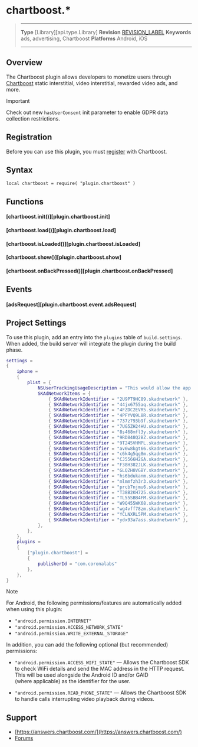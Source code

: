 # chartboost.*

> --------------------- ------------------------------------------------------------------------------------------
> __Type__              [Library][api.type.Library]
> __Revision__          [REVISION_LABEL](REVISION_URL)
> __Keywords__          ads, advertising, Chartboost
> __Platforms__			Android, iOS
> --------------------- ------------------------------------------------------------------------------------------

## Overview

The Chartboost plugin allows developers to monetize users through [Chartboost](https://www.chartboost.com) static interstitial, video interstitial, rewarded video ads, and more.

<div class="guide-notebox-imp">
<div class="notebox-title-imp">Important</div>

Check out new `hasUserConsent` init parameter to enable GDPR data collection restrictions.

</div>

## Registration

Before you can use this plugin, you must [register](https://www.chartboost.com ) with Chartboost.


## Syntax

	local chartboost = require( "plugin.chartboost" )


## Functions

#### [chartboost.init()][plugin.chartboost.init]

#### [chartboost.load()][plugin.chartboost.load]

#### [chartboost.isLoaded()][plugin.chartboost.isLoaded]

#### [chartboost.show()][plugin.chartboost.show]

#### [chartboost.onBackPressed()][plugin.chartboost.onBackPressed]


## Events

#### [adsRequest][plugin.chartboost.event.adsRequest]


## Project Settings

To use this plugin, add an entry into the `plugins` table of `build.settings`. When added, the build server will integrate the plugin during the build phase.

``````lua
settings =
{
	iphone =
	{
		plist = {
			NSUserTrackingUsageDescription = "This would allow the app to advertise better.",
			SKAdNetworkItems = {
				{ SKAdNetworkIdentifier = "2U9PT9HC89.skadnetwork" },
				{ SKAdNetworkIdentifier = "44jx6755aq.skadnetwork" },
				{ SKAdNetworkIdentifier = "4FZDC2EVR5.skadnetwork" },
				{ SKAdNetworkIdentifier = "4PFYVQ9L8R.skadnetwork" },
				{ SKAdNetworkIdentifier = "737z793b9f.skadnetwork" },
				{ SKAdNetworkIdentifier = "7UG5ZH24HU.skadnetwork" },
				{ SKAdNetworkIdentifier = "8s468mfl3y.skadnetwork" },
				{ SKAdNetworkIdentifier = "9RD848Q2BZ.skadnetwork" },
				{ SKAdNetworkIdentifier = "9T245VHMPL.skadnetwork" },
				{ SKAdNetworkIdentifier = "av6w8kgt66.skadnetwork" },
				{ SKAdNetworkIdentifier = "c6k4g5qg8m.skadnetwork" },
				{ SKAdNetworkIdentifier = "CJ5566H2GA.skadnetwork" },
				{ SKAdNetworkIdentifier = "F38H382JLK.skadnetwork" },
				{ SKAdNetworkIdentifier = "GLQZH8VGBY.skadnetwork" },
				{ SKAdNetworkIdentifier = "hs6bdukanm.skadnetwork" },
				{ SKAdNetworkIdentifier = "mlmmfzh3r3.skadnetwork" },
				{ SKAdNetworkIdentifier = "prcb7njmu6.skadnetwork" },
				{ SKAdNetworkIdentifier = "T38B2KH725.skadnetwork" },
				{ SKAdNetworkIdentifier = "TL55SBB4FM.skadnetwork" },
				{ SKAdNetworkIdentifier = "W9Q455WK68.skadnetwork" },
				{ SKAdNetworkIdentifier = "wg4vff78zm.skadnetwork" },
				{ SKAdNetworkIdentifier = "YCLNXRL5PM.skadnetwork" },
				{ SKAdNetworkIdentifier = "ydx93a7ass.skadnetwork" },
			},
		},
	},
	plugins =
	{
		["plugin.chartboost"] =
		{
			publisherId = "com.coronalabs"
		},
	},
}
``````

<div class="guide-notebox">
<div class="notebox-title">Note</div>

For Android, the following permissions/features are automatically added when using this plugin:

* `"android.permission.INTERNET"`
* `"android.permission.ACCESS_NETWORK_STATE"`
* `"android.permission.WRITE_EXTERNAL_STORAGE"`

In addition, you can add the following optional (but&nbsp;recommended) permissions:

* `"android.permission.ACCESS_WIFI_STATE"` &mdash; Allows the Chartboost SDK to check WiFi details and send the MAC address in the HTTP request. This will be used alongside the Android ID and/or GAID (where&nbsp;applicable) as the identifier for the user.

* `"android.permission.READ_PHONE_STATE"` &mdash; Allows the Chartboost SDK to handle calls interrupting video playback during videos.

</div>


## Support

* [https://answers.chartboost.com/](https://answers.chartboost.com/)
* [Forums](https://forums.solar2d.com/c/corona/monetization-in-app-purchases-ads-etc/42)
